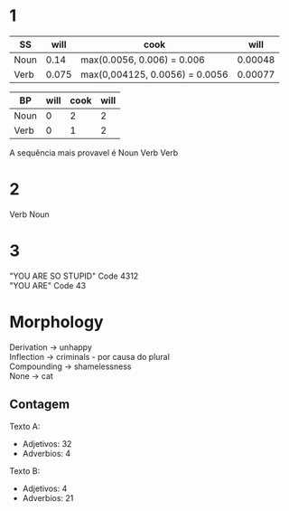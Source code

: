# 1

| SS | will | cook | will |
| -- | ---- | ---- | ---- |
| Noun | 0.14 | max(0.0056, 0.006) = 0.006 | 0.00048 |
| Verb | 0.075 | max(0,004125, 0.0056) = 0.0056 | 0.00077 |  

| BP | will | cook | will |
| -- | ---- | ---- | ---- |
| Noun | 0 | 2 | 2 |
| Verb | 0 | 1 | 2 |  

A sequência mais provavel é Noun Verb Verb

# 2

Verb Noun

# 3

"YOU ARE SO STUPID" Code 4312<br>
"YOU ARE" Code 43

# Morphology

Derivation -> unhappy<br>
Inflection -> criminals - por causa do plural<br>
Compounding -> shamelessness<br>
None -> cat

## Contagem

Texto A:
- Adjetivos: 32
- Adverbios: 4

Texto B:
- Adjetivos: 4
- Adverbios: 21